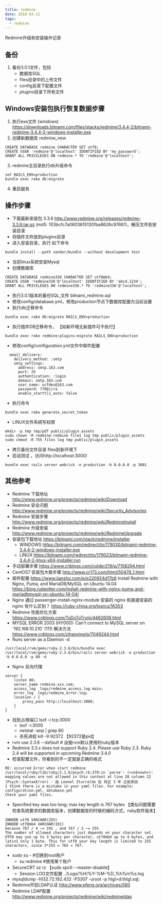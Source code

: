 ```yaml
---
title: redmine
date: 2018-03-12
tags:
  - redmine
---
```


Redmine升级和安装操作记录

<!--more-->

## 备份
1. 备份3.0.1文件，包括
    * 数据库SQL
    * files目录中的上传文件
    * config目录下配置文件
    * plugins目录下所有文件

## Windows安装包执行恢复数据步骤
1. 执行exe文件 (windows)  https://downloads.bitnami.com/files/stacks/redmine/3.4.4-2/bitnami-redmine-3.4.4-2-windows-installer.exe
2. 创建新数据库 redmine_new
```
CREATE DATABASE redmine CHARACTER SET utf8;
CREATE USER 'redmine'@'localhost' IDENTIFIED BY 'my_password';
GRANT ALL PRIVILEGES ON redmine.* TO 'redmine'@'localhost';
```

3. redmine主目录执行db升级命令
```
set RAILS_ENV=production
bundle exec rake db:migrate
```

4. 重启服务

## 操作步骤
* 下载最新安装包 3.3.6 http://www.redmine.org/releases/redmine-3.3.6.tar.gz (md5: 103bcfc7a0603815130fba8626c97661)，解压文件到安装目录
* 将插件文件放到plugins目录
* 进入安装目录，执行 如下命令
```
bundle install --path vendor/bundle --without development test
```
* 当前linux系统安装Mysql
* 创建数据库
```
CREATE DATABASE redmine336 CHARACTER SET utf8mb4;
CREATE USER 'redmine336'@'localhost' IDENTIFIED BY 'abcd.1234';
GRANT ALL PRIVILEGES ON redmine336.* TO 'redmine336'@'localhost';
```
* 执行3.0.1版本的备份SQL,文件 bitnami_redmine.sql
* 修改config/database.yml，修改production节点下数据库配置为当前设置
* 执行db迁移命令  
```
bundle exec rake db:migrate RAILS_ENV=production
```
* 执行插件DB迁移命令， 【如新环境无新插件可不执行】
```
bundle exec rake redmine:plugins:migrate RAILS_ENV=production
```
* 修改config/configuration.yml文件中邮件配置
```
  email_delivery:
    delivery_method: :smtp
    smtp_settings:
      address: smtp.163.com
      port: 25
      authentication: :login
      domain: smtp.163.com
      user_name: ucfdev@163.com
      password: 7788jira
      enable_starttls_auto: false
```

* 执行命令
```
bundle exec rake generate_secret_token
```

* LINUX文件系统写权限
```
mkdir -p tmp tmp/pdf public/plugin_assets
sudo chown -R redmine:redmine files log tmp public/plugin_assets
sudo chmod -R 755 files log tmp public/plugin_assets
```

* 拷贝备份文件目录 files到新环境下
* 启动测试 ，访问http://localhost:3000/
```
bundle exec rails server webrick -e production -b 0.0.0.0 -p 3001
```
## 其他参考
* Redmine 下载地址 http://www.redmine.org/projects/redmine/wiki/Download
* Redmine 安全问题 http://www.redmine.org/projects/redmine/wiki/Security_Advisories
* Redmine 安装步骤 http://www.redmine.org/projects/redmine/wiki/RedmineInstall
* Redmine 升级安装  http://www.redmine.org/projects/redmine/wiki/RedmineUpgrade
* 安装包下载地址 https://bitnami.com/stack/redmine/installer
    * WINDOWS https://bitnami.com/redirect/to/179030/bitnami-redmine-3.4.4-2-windows-installer.exe
    * LINUX https://bitnami.com/redirect/to/179023/bitnami-redmine-3.4.4-2-linux-x64-installer.run
* 手动部署步骤 https://www.cnblogs.com/colder219/p/7158294.html
* CentOS7 安装包大致步骤 http://www.cr173.com/html/50478_1.html
* 邮件配置 https://www.jianshu.com/p/e220924d17b6
 Install Redmine with Nginx, Puma, and MariaDB/MySQL on Ubuntu 14.04 https://blog.rudeotter.com/install-redmine-with-nginx-puma-and-mariadbmysql-on-ubuntu-14-04/
* Nginx 通过 passenger-install-nginx-module 安装的 nginx 和直接安装的 nginx 有什么区别？ https://ruby-china.org/topics/16303
* Redmine 性能优化方案 https://www.cnblogs.com/ToDoToTry/p/4462609.html
* MYSQL ERROR 2003 (HY000): Can't connect to MySQL server on '192.168.10.210' (111) 解决方法 https://www.cnblogs.com/zihanxing/p/7049244.html
* Runs server as a Daemon -d
```
/usr/local/rvm/gems/ruby-2.3.6/bin/bundle exec /usr/local/rvm/gems/ruby-2.3.6/bin/rails server webrick -e production -b 0.0.0.0 -p 80 -d 
```
* Nginx 反向代理
```
server {
    listen 80;
    server_name redmine.xxx.com;
    access_log  logs/redmine_access.log main;
    error_log  logs/redmine_error.log;
    location / {
        proxy_pass http://localhost:3000;
    }
}
```

* 找到占用端口 lsof -i tcp:3000  
    * lsof -i:3000
    * netstat -anp | grep 80
    * 杀死进程 kill -9 92372 【92372是pid】
* rvm use 2.3.6 --default # 设施rvm默认使用的ruby版本
* Redmine 3.3.x does not support Ruby 2.4. Please use Ruby 2.3. Ruby 2.4 will be supported in upcoming Redmine 3.4.0
* 检查配置文件，你看到的不一定就是正确的格式
```
RE: occurred Error when start redmine /usr/local/ruby/lib/ruby/2.1.0/psych.rb:370:in `parse': (<unknown>): mapping values are not allowed in this context at line 20 column 22 (Psych::SyntaxError) - 由 Leonel Iturralde 在 将近 3 年 之前添加
I think there is a mistake in your yaml files. For example: configuration.yml, database.yml
Check your yaml files.
```
* Specified key was too long; max key length is 767 bytes  【类似问题需要检查系统要求的数据库版本，创建数据库的时候的编码方式，ruby软件版本】
```
INNODB utf8 VARCHAR(255)
INNODB utf8mb4 VARCHAR(191)
because 767 / 4 ~= 191 , and 767 / 3 ~= 255
The number of allowed characters just depends on your character set. UTF8 may use up to 3 bytes per character, utf8mb4 up to 4 bytes, and latin1 only 1 byte. Thus for utf8 your key length is limited to 255 characters, since 3*255 = 765 < 767.
```
* sudo su - #切换到root账户
    * su redmine #使用某个账户
* SecureCRT    sz rz  【sudo spctl --master-disable】
    * Session LOG文件配置  ../Logs/%H/%Y-%M-%D_%h%m%s.log
* mysqldump -h132.72.192.432 -P3307 -uroot -p htgl>d:\htgl.sql;
* Redmine开启LDAP认证 http://www.pfeng.org/archives/580
* Redmine LDAP配置 http://www.redmine.org/projects/redmine/wiki/redmineldap
